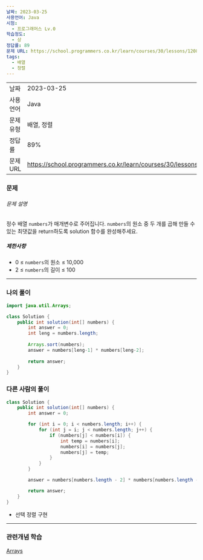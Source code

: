 ```yaml
---
날짜: 2023-03-25
사용언어: Java
시험:
  - 프로그래머스 Lv.0
학습정도:
  - 상
정답률: 89
문제 URL: https://school.programmers.co.kr/learn/courses/30/lessons/120847
tags:
  - 배열
  - 정렬
---
```

|           |                                                                  |
| --------- | ---------------------------------------------------------------- |
| 날짜      | 2023-03-25                                                       |
| 사용 언어 | Java                                                             |
| 문제 유형 | 배열, 정렬                                                       |
| 정답률    | 89%                                                              |
| 문제 URL  | https://school.programmers.co.kr/learn/courses/30/lessons/120847 |

### 문제

###### 문제 설명

정수 배열 `numbers`가 매개변수로 주어집니다. `numbers`의 원소 중 두 개를 곱해 만들 수 있는 최댓값을 return하도록 solution 함수를 완성해주세요.

##### 제한사항

- 0 ≤ `numbers`의 원소 ≤ 10,000
- 2 ≤ `numbers`의 길이 ≤ 100

---

### 나의 풀이

```java
import java.util.Arrays;

class Solution {
    public int solution(int[] numbers) {
        int answer = 0;
        int leng = numbers.length;
        
        Arrays.sort(numbers);
        answer = numbers[leng-1] * numbers[leng-2];
        
        return answer;
    }
}
```

### 다른 사람의 풀이

```java
class Solution {
    public int solution(int[] numbers) {
        int answer = 0;

        for (int i = 0; i < numbers.length; i++) {
            for (int j = i; j < numbers.length; j++) {
                if (numbers[j] < numbers[i]) {
                    int temp = numbers[i];
                    numbers[i] = numbers[j];
                    numbers[j] = temp;
                }
            }
        }

        answer = numbers[numbers.length - 2] * numbers[numbers.length - 1];

        return answer;
    }
}
```
- 선택 정렬 구현

---
### 관련개념 학습

[Arrays](Summary/Arrays)